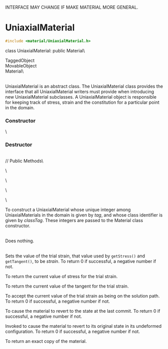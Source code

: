 INTERFACE MAY CHANGE IF MAKE MATERIAL MORE GENERAL.

# UniaxialMaterial 

```cpp
#include <material/UniaxialMaterial.h>
```

class UniaxialMaterial: public Material\

TaggedObject\
MovableObject\
Material\

\
UniaxialMaterial is an abstract class. The UniaxialMaterial class
provides the interface that all UniaxialMaterial writers must provide
when introducing new UniaxialMaterial subclasses. A UniaxialMaterial
object is responsible for keeping track of stress, strain and the
constitution for a particular point in the domain.

### Constructor

\
### Destructor

\
// Public Methods\

\

\

\

\

To construct a UniaxialMaterial whose unique integer among
UniaxialMaterials in the domain is given by *tag*, and whose class
identifier is given by *classTag*. These integers are passed to the
Material class constructor.

\
Does nothing.

\
Sets the value of the trial strain, that value used by `getStress()` and
`getTangent()`, to be *strain*. To return $0$ if successful, a negative
number if not.

To return the current value of stress for the trial strain.

To return the current value of the tangent for the trial strain.

To accept the current value of the trial strain as being on the solution
path. To return $0$ if successful, a negative number if not.

To cause the material to revert to the state at the last commit. To
return $0$ if successful, a negative number if not.

Invoked to cause the material to revert to its original state in its
undeformed configuration. To return $0$ if successful, a negative number
if not.

To return an exact copy of the material.
